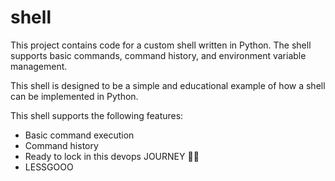 # shell

This project contains code for a custom shell written in Python. The shell supports basic commands, command history, and environment variable management.

This shell is designed to be a simple and educational example of how a shell can be implemented in Python.

This shell supports the following features:

- Basic command execution
- Command history
- Ready to lock in this devops JOURNEY 🤪🔥
- LESSGOOO
